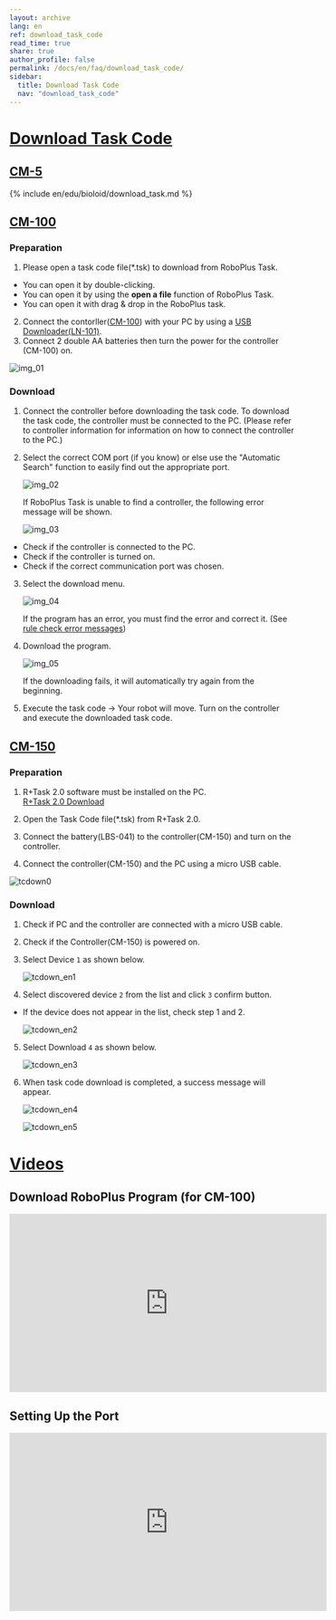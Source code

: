 ```yaml
---
layout: archive
lang: en
ref: download_task_code
read_time: true
share: true
author_profile: false
permalink: /docs/en/faq/download_task_code/
sidebar:
  title: Download Task Code
  nav: "download_task_code"
---
```


# [Download Task Code](#download-task-code)

## [CM-5](#cm-5)

{% include en/edu/bioloid/download_task.md %}

## [CM-100](#cm-100)

### Preparation
1. Please open a task code file(\*.tsk) to download from RoboPlus Task.
  - You can open it by double-clicking.
  - You can open it by using the **open a file** function of RoboPlus Task.
  - You can open it with drag & drop in the RoboPlus task.

2. Connect the contorller([CM-100]) with your PC by using a [USB Downloader(LN-101)].
3. Connect 2 double AA batteries then turn the power for the controller (CM-100) on.

  ![img_01][img_01]

### Download

1. Connect the controller before downloading the task code. To download the task code, the controller must be connected to the PC. (Please refer to controller information for information on how to connect the controller to the PC.)

2. Select the correct COM port (if you know) or else use the "Automatic Search" function  to easily find out the appropriate port.

    ![img_02][img_02]

    If RoboPlus Task is unable to find a controller, the following error message will be shown.

    ![img_03][img_03]

  - Check if the controller is connected to the PC.
  - Check if the controller is turned on.
  - Check if the correct communication port was chosen.

3. Select the download menu.

    ![img_04][img_04]

    If the program has an error, you must find the error and correct it. (See [rule check error messages])

4. Download the program.

    ![img_05][img_05]

    If the downloading fails, it will automatically try again from the beginning.

5. Execute the task code -> Your robot will move. Turn on the controller and execute the downloaded task code.

## [CM-150](#cm-150)

### Preparation
1. R+Task 2.0 software must be installed on the PC.  
   [R+Task 2.0 Download]

2. Open the Task Code file(\*.tsk) from R+Task 2.0.

3. Connect the battery(LBS-041) to the controller(CM-150) and turn on the controller.

4. Connect the controller(CM-150) and the PC using a micro USB cable.

  ![tcdown0][tcdown0]

### Download
1. Check if PC and the controller are connected with a micro USB cable.

2. Check if the Controller(CM-150) is powered on.

3. Select Device `1` as shown below.

    ![tcdown_en1][tcdown_en1]

4. Select discovered device `2` from the list and click `3` confirm button.
  - If the device does not appear in the list, check step 1 and 2.

    ![tcdown_en2][tcdown_en2]

5. Select Download `4` as shown below.

    ![tcdown_en3][tcdown_en3]

6. When task code download is completed, a success message will appear.

    ![tcdown_en4][tcdown_en4]

    ![tcdown_en5][tcdown_en5]


# [Videos](#videos)

## Download RoboPlus Program (for CM-100)

<iframe width="560" height="315" src="https://www.youtube.com/embed/3mDP9BW-Q0E" frameborder="0" allowfullscreen></iframe>

## Setting Up the Port

<iframe width="560" height="315" src="https://www.youtube.com/embed/UlD4C1XMsgo" frameborder="0" allowfullscreen></iframe>

[CM-100]: /docs/en/parts/controller/cm-100/
[CM-150]: /docs/en/parts/controller/cm-150/
[USB Downloader(LN-101)]: /docs/en/parts/interface/ln-101/
[rule check error messages]:/docs/en/software/rplus1/task/task_misc/#rule-check
[R+Task 2.0 Download]: http://en.robotis.com/service/downloadpage.php?ca_id=10

[img_01]: /assets/images/edu/task_download_01.jpg
[img_02]: /assets/images/edu/task_download_02.png
[img_03]: /assets/images/edu/task_download_03.png
[img_04]: /assets/images/edu/task_download_04.png
[img_05]: /assets/images/edu/task_download_05.png
[tcdown0]: /assets/images/faq/tcdown0.jpg
[tcdown_en1]: /assets/images/faq/tcdown_en1.jpg
[tcdown_en2]: /assets/images/faq/tcdown_en2.jpg
[tcdown_en3]: /assets/images/faq/tcdown_en3.jpg
[tcdown_en4]: /assets/images/faq/tcdown_en4.jpg
[tcdown_en5]: /assets/images/faq/tcdown_en5.jpg
